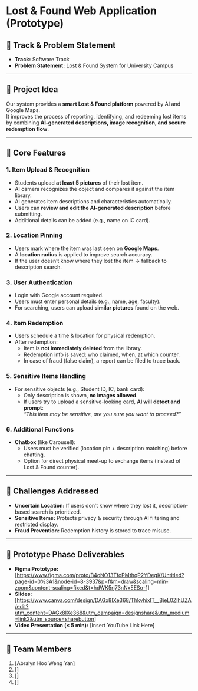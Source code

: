# Lost & Found Web Application (Prototype)

## 🔹 Track & Problem Statement
- **Track:** Software Track
- **Problem Statement:** Lost & Found System for University Campus

---

## 🔹 Project Idea

Our system provides a **smart Lost & Found platform** powered by AI and Google Maps.  
It improves the process of reporting, identifying, and redeeming lost items by combining **AI-generated descriptions, image recognition, and secure redemption flow**.  

---

## 🔹 Core Features

### 1. Item Upload & Recognition
- Students upload **at least 5 pictures** of their lost item.
- AI camera recognizes the object and compares it against the item library.
- AI generates item descriptions and characteristics automatically.
- Users can **review and edit the AI-generated description** before submitting.
- Additional details can be added (e.g., name on IC card).

### 2. Location Pinning
- Users mark where the item was last seen on **Google Maps**.
- A **location radius** is applied to improve search accuracy.
- If the user doesn’t know where they lost the item → fallback to description search.

### 3. User Authentication
- Login with Google account required.
- Users must enter personal details (e.g., name, age, faculty).
- For searching, users can upload **similar pictures** found on the web.

### 4. Item Redemption
- Users schedule a time & location for physical redemption.
- After redemption:
  - Item is **not immediately deleted** from the library.
  - Redemption info is saved: who claimed, when, at which counter.
  - In case of fraud (false claim), a report can be filed to trace back.

### 5. Sensitive Items Handling
- For sensitive objects (e.g., Student ID, IC, bank card):
  - Only description is shown, **no images allowed**.
  - If users try to upload a sensitive-looking card, **AI will detect and prompt**:  
    *“This item may be sensitive, are you sure you want to proceed?”*

### 6. Additional Functions
- **Chatbox** (like Carousell):
  - Users must be verified (location pin + description matching) before chatting.
  - Option for direct physical meet-up to exchange items (instead of Lost & Found counter).

---

## 🔹 Challenges Addressed
- **Uncertain Location:** If users don’t know where they lost it, description-based search is prioritized.  
- **Sensitive Items:** Protects privacy & security through AI filtering and restricted display.  
- **Fraud Prevention:** Redemption history is stored to trace misuse.  

---

## 🔹 Prototype Phase Deliverables
- **Figma Prototype:** [https://www.figma.com/proto/B4oNO13TfoPMthqP2YDegK/Untitled?page-id=0%3A1&node-id=8-3937&p=f&m=draw&scaling=min-zoom&content-scaling=fixed&t=hdWK5rj73nNxEESo-1]
- **Slides:** [https://www.canva.com/design/DAGx8IXe368/ThkvhixIT__BieL0ZlhUZA/edit?utm_content=DAGx8IXe368&utm_campaign=designshare&utm_medium=link2&utm_source=sharebutton]
- **Video Presentation (≤ 5 min):** [Insert YouTube Link Here]

---

## 🔹 Team Members
1. [Abralyn Hoo Weng Yan]
2. []
3. []
4. []


